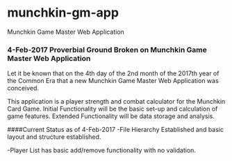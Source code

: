 # munchkin-gm-app
Munchkin Game Master Web Application

### 4-Feb-2017 Proverbial Ground Broken on Munchkin Game Master Web Application
Let it be known that on the 4th day of the 2nd month of the 2017th year of the Common Era that a new Munchkin Game Master Web Application was conceived.

This application is a player strength and combat calculator for the Munchkin Card Game.
Initial Functionality will be the basic set-up and calculation of game features.
Extended Functionality will be data storage and analysis.

####Current Status as of 4-Feb-2017
-File Hierarchy Established and basic layout and structure established.

-Player List has basic add/remove functionality with no validation.
